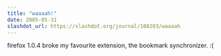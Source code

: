 ```yaml
---
title: "waaaah!"
date: 2005-05-31
slashdot_url: https://slashdot.org/journal/108203/waaaah
---
```


<p>firefox 1.0.4 broke my favourite extension, the bookmark synchronizer.<nobr> </nobr>:(</p>


